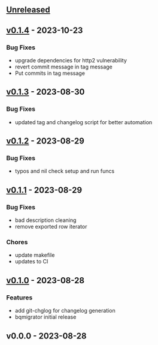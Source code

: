 <a name="unreleased"></a>
## [Unreleased]


<a name="v0.1.4"></a>
## [v0.1.4] - 2023-10-23
### Bug Fixes
- upgrade dependencies for http2 vulnerability
- revert commit message in tag message
- Put commits in tag message


<a name="v0.1.3"></a>
## [v0.1.3] - 2023-08-30
### Bug Fixes
- updated tag and changelog script for better automation


<a name="v0.1.2"></a>
## [v0.1.2] - 2023-08-29
### Bug Fixes
- typos and nil check setup and run funcs


<a name="v0.1.1"></a>
## [v0.1.1] - 2023-08-29
### Bug Fixes
- bad description cleaning
- remove exported row iterator

### Chores
- update makefile
- updates to CI


<a name="v0.1.0"></a>
## [v0.1.0] - 2023-08-28
### Features
- add git-chglog for changelog generation
- bqmigrator initial release


<a name="v0.0.0"></a>
## v0.0.0 - 2023-08-28

[Unreleased]: https://github.com/flume/bqmigrator/compare/v0.1.4...HEAD
[v0.1.4]: https://github.com/flume/bqmigrator/compare/v0.1.3...v0.1.4
[v0.1.3]: https://github.com/flume/bqmigrator/compare/v0.1.2...v0.1.3
[v0.1.2]: https://github.com/flume/bqmigrator/compare/v0.1.1...v0.1.2
[v0.1.1]: https://github.com/flume/bqmigrator/compare/v0.1.0...v0.1.1
[v0.1.0]: https://github.com/flume/bqmigrator/compare/v0.0.0...v0.1.0
